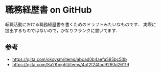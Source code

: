 # 職務経歴書 on GitHub

転職活動における職務経歴書を書くためのドラフトみたいなものです．
実際に提出するものではないので，かなりフランクに書いてます．

## 参考

* https://qiita.com/okoysm/items/abcad0b4aefa585bc50b
* https://qiita.com/Sa2Knight/items/4af2f24fac9290d26119
